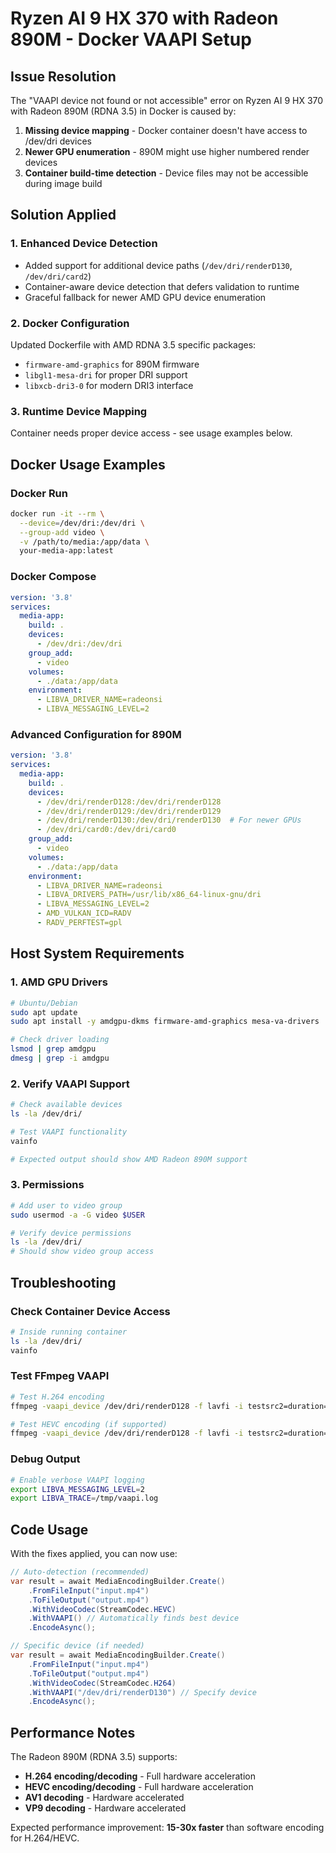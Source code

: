# Ryzen AI 9 HX 370 with Radeon 890M - Docker VAAPI Setup

## Issue Resolution

The "VAAPI device not found or not accessible" error on Ryzen AI 9 HX 370 with Radeon 890M (RDNA 3.5) in Docker is caused by:

1. **Missing device mapping** - Docker container doesn't have access to /dev/dri devices
2. **Newer GPU enumeration** - 890M might use higher numbered render devices
3. **Container build-time detection** - Device files may not be accessible during image build

## Solution Applied

### 1. Enhanced Device Detection
- Added support for additional device paths (`/dev/dri/renderD130`, `/dev/dri/card2`)
- Container-aware device detection that defers validation to runtime
- Graceful fallback for newer AMD GPU device enumeration

### 2. Docker Configuration
Updated Dockerfile with AMD RDNA 3.5 specific packages:
- `firmware-amd-graphics` for 890M firmware
- `libgl1-mesa-dri` for proper DRI support
- `libxcb-dri3-0` for modern DRI3 interface

### 3. Runtime Device Mapping
Container needs proper device access - see usage examples below.

## Docker Usage Examples

### Docker Run
```bash
docker run -it --rm \
  --device=/dev/dri:/dev/dri \
  --group-add video \
  -v /path/to/media:/app/data \
  your-media-app:latest
```

### Docker Compose
```yaml
version: '3.8'
services:
  media-app:
    build: .
    devices:
      - /dev/dri:/dev/dri
    group_add:
      - video
    volumes:
      - ./data:/app/data
    environment:
      - LIBVA_DRIVER_NAME=radeonsi
      - LIBVA_MESSAGING_LEVEL=2
```

### Advanced Configuration for 890M
```yaml
version: '3.8'
services:
  media-app:
    build: .
    devices:
      - /dev/dri/renderD128:/dev/dri/renderD128
      - /dev/dri/renderD129:/dev/dri/renderD129
      - /dev/dri/renderD130:/dev/dri/renderD130  # For newer GPUs
      - /dev/dri/card0:/dev/dri/card0
    group_add:
      - video
    volumes:
      - ./data:/app/data
    environment:
      - LIBVA_DRIVER_NAME=radeonsi
      - LIBVA_DRIVERS_PATH=/usr/lib/x86_64-linux-gnu/dri
      - LIBVA_MESSAGING_LEVEL=2
      - AMD_VULKAN_ICD=RADV
      - RADV_PERFTEST=gpl
```

## Host System Requirements

### 1. AMD GPU Drivers
```bash
# Ubuntu/Debian
sudo apt update
sudo apt install -y amdgpu-dkms firmware-amd-graphics mesa-va-drivers

# Check driver loading
lsmod | grep amdgpu
dmesg | grep -i amdgpu
```

### 2. Verify VAAPI Support
```bash
# Check available devices
ls -la /dev/dri/

# Test VAAPI functionality
vainfo

# Expected output should show AMD Radeon 890M support
```

### 3. Permissions
```bash
# Add user to video group
sudo usermod -a -G video $USER

# Verify device permissions
ls -la /dev/dri/
# Should show video group access
```

## Troubleshooting

### Check Container Device Access
```bash
# Inside running container
ls -la /dev/dri/
vainfo
```

### Test FFmpeg VAAPI
```bash
# Test H.264 encoding
ffmpeg -vaapi_device /dev/dri/renderD128 -f lavfi -i testsrc2=duration=5:size=1920x1080:rate=30 -vf 'format=nv12,hwupload' -c:v h264_vaapi -f null -

# Test HEVC encoding (if supported)
ffmpeg -vaapi_device /dev/dri/renderD128 -f lavfi -i testsrc2=duration=5:size=1920x1080:rate=30 -vf 'format=nv12,hwupload' -c:v hevc_vaapi -f null -
```

### Debug Output
```bash
# Enable verbose VAAPI logging
export LIBVA_MESSAGING_LEVEL=2
export LIBVA_TRACE=/tmp/vaapi.log
```

## Code Usage

With the fixes applied, you can now use:

```csharp
// Auto-detection (recommended)
var result = await MediaEncodingBuilder.Create()
    .FromFileInput("input.mp4")
    .ToFileOutput("output.mp4")
    .WithVideoCodec(StreamCodec.HEVC)
    .WithVAAPI() // Automatically finds best device
    .EncodeAsync();

// Specific device (if needed)
var result = await MediaEncodingBuilder.Create()
    .FromFileInput("input.mp4")
    .ToFileOutput("output.mp4")
    .WithVideoCodec(StreamCodec.H264)
    .WithVAAPI("/dev/dri/renderD130") // Specify device
    .EncodeAsync();
```

## Performance Notes

The Radeon 890M (RDNA 3.5) supports:
- **H.264 encoding/decoding** - Full hardware acceleration
- **HEVC encoding/decoding** - Full hardware acceleration  
- **AV1 decoding** - Hardware accelerated
- **VP9 decoding** - Hardware accelerated

Expected performance improvement: **15-30x faster** than software encoding for H.264/HEVC.
